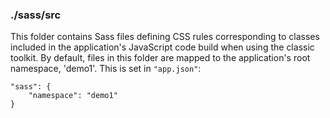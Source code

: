 ### ./sass/src

This folder contains Sass files defining CSS rules corresponding to classes
included in the application's JavaScript code build when using the classic toolkit.
By default, files in this folder are mapped to the application's root namespace, 'demo1'.
This is set in `"app.json"`:

    "sass": {
        "namespace": "demo1"
    }